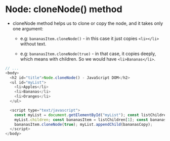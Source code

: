 # Node: cloneNode() method

- cloneNode method helps us to clone or copy the node, and it takes only one argument:

  - e.g: `bananasItem.cloneNode()` - in this case it just copies `<li></li>` without text.

  - e.g: `bananasItem.cloneNode(true)` - in that case, it copies deeply, which means with children. So we would have `<li>Bananas</li>`.

```javascript
// ...
<body>
  <h2 id="title">Node.cloneNode() - JavaScript DOM</h2>
  <ul id="myList">
    <li>Apples</li>
    <li>Bananas</li>
    <li>Oranges</li>
  </ul>

  <script type="text/javascript">
    const myList = document.getElementById("myList"); const listChildren =
    myList.children; const bananasItem = listChildren[1]; const bananasCopy =
    bananasItem.cloneNode(true); myList.appendChild(bananasCopy);
  </script>
</body>
```
